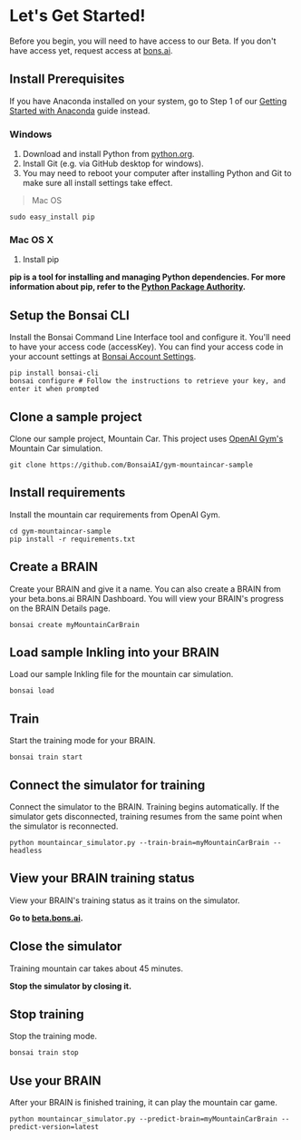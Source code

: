 # Let's Get Started!

Before you begin, you will need to have access to our Beta. If you don't have access yet, request access at [bons.ai][1].

## Install Prerequisites

If you have Anaconda installed on your system, go to Step 1 of our [Getting Started with Anaconda][2] guide instead.

### Windows

1. Download and install Python from [python.org][3].
2. Install Git (e.g. via GitHub desktop for windows).
3. You may need to reboot your computer after installing Python and Git to make sure all install settings take effect.

> Mac OS

```shell
sudo easy_install pip
```

### Mac OS X

1. Install pip

**pip is a tool for installing and managing Python dependencies. For more information about pip, refer to the [Python Package Authority][6].**

## Setup the Bonsai CLI

Install the Bonsai Command Line Interface tool and configure it. You'll need to have your access code (accessKey). You can find your access code in your account settings at [Bonsai Account Settings](https://beta.bons.ai/accounts/settings).

```shell
pip install bonsai-cli
bonsai configure # Follow the instructions to retrieve your key, and enter it when prompted
```

## Clone a sample project

Clone our sample project, Mountain Car. This project uses [OpenAI Gym's][4] Mountain Car simulation.

```shell
git clone https://github.com/BonsaiAI/gym-mountaincar-sample
```

## Install requirements

Install the mountain car requirements from OpenAI Gym.

```shell
cd gym-mountaincar-sample
pip install -r requirements.txt
```

## Create a BRAIN

Create your BRAIN and give it a name. You can also create a BRAIN from your beta.bons.ai BRAIN Dashboard. You will view your BRAIN's progress on the BRAIN Details page.

```shell
bonsai create myMountainCarBrain
```

## Load sample Inkling into your BRAIN

Load our sample Inkling file for the mountain car simulation.

```shell
bonsai load
```

## Train

Start the training mode for your BRAIN.

```shell
bonsai train start
```

## Connect the simulator for training

Connect the simulator to the BRAIN. Training begins automatically. If the simulator gets disconnected, training resumes from the same point when the simulator is reconnected.

```shell
python mountaincar_simulator.py --train-brain=myMountainCarBrain --headless
```

## View your BRAIN training status

View your BRAIN's training status as it trains on the simulator.

 **Go to [beta.bons.ai][5].**

## Close the simulator

Training mountain car takes about 45 minutes.

**Stop the simulator by closing it.**

## Stop training

Stop the training mode.

```shell
bonsai train stop
```

## Use your BRAIN

After your BRAIN is finished training, it can play the mountain car game.

```shell
python mountaincar_simulator.py --predict-brain=myMountainCarBrain --predict-version=latest
```

[1]: https://bons.ai
[2]: ./getting-started-with-anaconda.html
[3]: https://www.python.org
[4]: https://gym.openai.com/envs/MountainCar-v0
[5]: https://beta.bons.ai
[6]: https://pip.pypa.io/en/stable/
